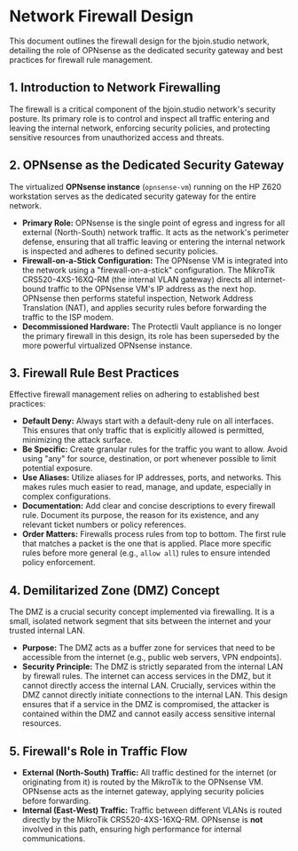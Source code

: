 # Network Firewall Design

This document outlines the firewall design for the bjoin.studio network, detailing the role of OPNsense as the dedicated security gateway and best practices for firewall rule management.

## 1. Introduction to Network Firewalling

The firewall is a critical component of the bjoin.studio network's security posture. Its primary role is to control and inspect all traffic entering and leaving the internal network, enforcing security policies, and protecting sensitive resources from unauthorized access and threats.

## 2. OPNsense as the Dedicated Security Gateway

The virtualized **OPNsense instance** (`opnsense-vm`) running on the HP Z620 workstation serves as the dedicated security gateway for the entire network.

*   **Primary Role:** OPNsense is the single point of egress and ingress for all external (North-South) network traffic. It acts as the network's perimeter defense, ensuring that all traffic leaving or entering the internal network is inspected and adheres to defined security policies.
*   **Firewall-on-a-Stick Configuration:** The OPNsense VM is integrated into the network using a "firewall-on-a-stick" configuration. The MikroTik CRS520-4XS-16XQ-RM (the internal VLAN gateway) directs all internet-bound traffic to the OPNsense VM's IP address as the next hop. OPNsense then performs stateful inspection, Network Address Translation (NAT), and applies security rules before forwarding the traffic to the ISP modem.
*   **Decommissioned Hardware:** The Protectli Vault appliance is no longer the primary firewall in this design, its role has been superseded by the more powerful virtualized OPNsense instance.

## 3. Firewall Rule Best Practices

Effective firewall management relies on adhering to established best practices:

*   **Default Deny:** Always start with a default-deny rule on all interfaces. This ensures that only traffic that is explicitly allowed is permitted, minimizing the attack surface.
*   **Be Specific:** Create granular rules for the traffic you want to allow. Avoid using "any" for source, destination, or port whenever possible to limit potential exposure.
*   **Use Aliases:** Utilize aliases for IP addresses, ports, and networks. This makes rules much easier to read, manage, and update, especially in complex configurations.
*   **Documentation:** Add clear and concise descriptions to every firewall rule. Document its purpose, the reason for its existence, and any relevant ticket numbers or policy references.
*   **Order Matters:** Firewalls process rules from top to bottom. The first rule that matches a packet is the one that is applied. Place more specific rules before more general (e.g., `allow all`) rules to ensure intended policy enforcement.

## 4. Demilitarized Zone (DMZ) Concept

The DMZ is a crucial security concept implemented via firewalling. It is a small, isolated network segment that sits between the internet and your trusted internal LAN.

*   **Purpose:** The DMZ acts as a buffer zone for services that need to be accessible from the internet (e.g., public web servers, VPN endpoints).
*   **Security Principle:** The DMZ is strictly separated from the internal LAN by firewall rules. The internet can access services in the DMZ, but it cannot directly access the internal LAN. Crucially, services within the DMZ cannot directly initiate connections to the internal LAN. This design ensures that if a service in the DMZ is compromised, the attacker is contained within the DMZ and cannot easily access sensitive internal resources.

## 5. Firewall's Role in Traffic Flow

*   **External (North-South) Traffic:** All traffic destined for the internet (or originating from it) is routed by the MikroTik to the OPNsense VM. OPNsense acts as the internet gateway, applying security policies before forwarding.
*   **Internal (East-West) Traffic:** Traffic between different VLANs is routed directly by the MikroTik CRS520-4XS-16XQ-RM. OPNsense is **not** involved in this path, ensuring high performance for internal communications.
